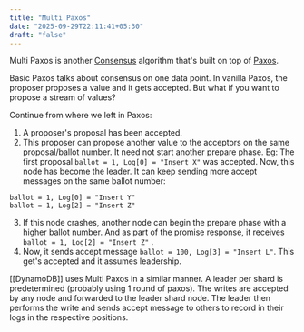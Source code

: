 ```yaml
---
title: "Multi Paxos"
date: "2025-09-29T22:11:41+05:30"
draft: "false"
---
```

Multi Paxos is another [Consensus](/posts/consensus) algorithm that's built on top of [Paxos](/posts/paxos).

Basic Paxos talks about consensus on one data point. In vanilla Paxos, the proposer proposes a value and it gets accepted. 
But what if you want to propose a stream of values?



Continue from where we left in Paxos:
1. A proposer's proposal has been accepted.
2. This proposer can propose another value to the acceptors on the same proposal/ballot number. It need not start another prepare phase. Eg: The first proposal `ballot = 1, Log[0] = "Insert X"` was accepted. Now, this node has become the leader. It can keep sending more accept messages on the same ballot number:
```
ballot = 1, Log[0] = "Insert Y"
ballot = 1, Log[2] = "Insert Z"
```
3. If this node crashes, another node can begin the prepare phase with a higher ballot number. And as part of the promise response, it receives `ballot = 1, Log[2] = "Insert Z"` .
4. Now, it sends accept message `ballot = 100, Log[3] = "Insert L"`. This get's accepted and it assumes leadership.

[[DynamoDB]]  uses Multi Paxos in a similar manner. A leader per shard is predetermined (probably using 1 round of paxos). The writes are accepted by any node and forwarded to the leader shard node. The leader then performs the write and sends accept message to others to record in their logs in the respective positions.

